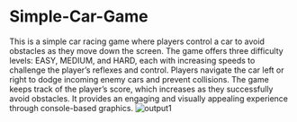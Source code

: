 # Simple-Car-Game
This is a simple car racing game where players control a car to avoid obstacles as they move down the screen. The game offers three difficulty levels: EASY, MEDIUM, and HARD, each with increasing speeds to challenge the player’s reflexes and control. Players navigate the car left or right to dodge incoming enemy cars and prevent collisions. The game keeps track of the player’s score, which increases as they successfully avoid obstacles. It provides an engaging and visually appealing experience through console-based graphics.
![output1](https://github.com/airin55/Simple-Car-Game/assets/111304067/9ae96a76-6fb4-44e2-b72f-759ffd85f1ad)
